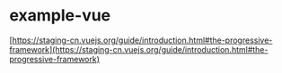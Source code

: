 # example-vue

[https://staging-cn.vuejs.org/guide/introduction.html#the-progressive-framework](https://staging-cn.vuejs.org/guide/introduction.html#the-progressive-framework)

